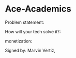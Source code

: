 # Ace-Academics

Problem statement:

How will your tech solve it?:

monetization:


Signed by: Marvin Vertiz, 
